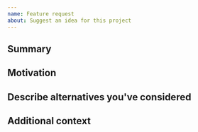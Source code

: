 ```yaml
---
name: Feature request
about: Suggest an idea for this project
---
```


<!--

Have you read our Code of Conduct? By filing an Issue, you are expected to comply with it, including treating everyone with respect: https://github.com/digicatapult/morello-examples/.github/blob/main/CODE_OF_CONDUCT.md

---
Also note that the Digital Catapult team has finite resources so it's unlikely that we'll work on feature requests. If we're interested in a particular feature however, we'll follow up and ask you to submit an RFC to talk about it in more detail.

-->

## Summary

<!-- One paragraph explanation of the feature. -->

## Motivation

<!-- Why are we doing this? What use cases does it support? What is the expected outcome? -->

## Describe alternatives you've considered

<!-- A clear and concise description of the alternative solutions you've considered. Be sure to explain why the existing customisability isn't suitable for this feature. -->

## Additional context

<!-- Add any other context or screenshots about the feature request here. -->
